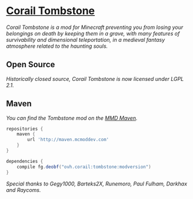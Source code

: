 # [Corail Tombstone](https://www.curseforge.com/minecraft/mc-mods/corail-tombstone)
*Corail Tombstone is a mod for Minecraft preventing you from losing your belongings on death by keeping them in a grave, with many features of survivability and dimensional teleportation, in a medieval fantasy atmosphere related to the haunting souls.*
## Open Source
*Historically closed source, Corail Tombstone is now licensed under LGPL 2.1.*
## Maven
*You can find the Tombstone mod on the [MMD Maven](https://maven.mcmoddev.com/).*
```groovy
repositories {
    maven {
        url 'http://maven.mcmoddev.com'
    }
}

dependencies {
    compile fg.deobf("ovh.corail:tombstone:modversion")
}
```
*Special thanks to Gegy1000, Barteks2X, Runemoro, Paul Fulham, Darkhax and Raycoms.*